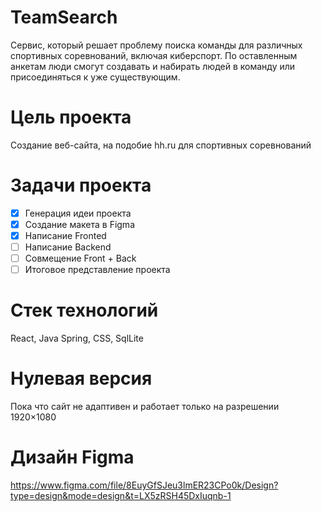 # TeamSearch
Сервис, который решает проблему поиска команды для различных спортивных соревнований, включая киберспорт. По оставленным анкетам люди смогут создавать и набирать людей в команду или присоединяться к уже существующим.
# Цель проекта
Создание веб-сайта, на подобие hh.ru для спортивных соревнований
# Задачи проекта
- [x] Генерация идеи проекта
- [x] Создание макета в Figma
- [x] Написание Fronted
- [ ] Написание Backend
- [ ] Совмещение Front + Back
- [ ] Итоговое представление проекта
# Стек технологий
React, Java Spring, CSS, SqlLite

# Нулевая версия
Пока что сайт не адаптивен и работает только на разрешении 1920×1080

# Дизайн Figma
https://www.figma.com/file/8EuyGfSJeu3lmER23CPo0k/Design?type=design&mode=design&t=LX5zRSH45DxIuqnb-1
